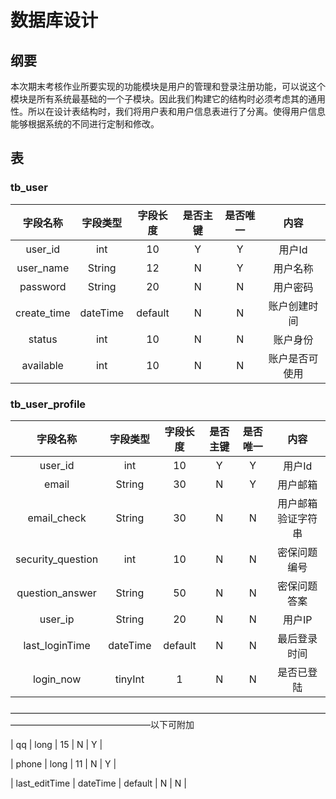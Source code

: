 # 数据库设计

## 纲要

本次期末考核作业所要实现的功能模块是用户的管理和登录注册功能，可以说这个模块是所有系统最基础的一个子模块。因此我们构建它的结构时必须考虑其的通用性。所以在设计表结构时，我们将用户表和用户信息表进行了分离。使得用户信息能够根据系统的不同进行定制和修改。

## 表

### tb_user

| 字段名称 | 字段类型 | 字段长度 | 是否主键 | 是否唯一 | 内容 |
| :-----: | :------: | :-----: | :-----: | :-----: | :--: |
| user_id | int | 10 | Y | Y | 用户Id |
| user_name | String | 12 | N | Y | 用户名称 |
| password | String | 20 | N | N | 用户密码 |
| create_time | dateTime | default | N | N | 账户创建时间 |
| status | int | 10 | N | N | 账户身份 |
| available | int | 10 | N | N | 账户是否可使用 |

### tb_user_profile

| 字段名称 | 字段类型 | 字段长度 | 是否主键 | 是否唯一 | 内容 |
| :-----: | :------: | :-----: | :-----: | :-----: | :--: |
| user_id | int | 10 | Y | Y | 用户Id |
| email | String | 30 | N | Y | 用户邮箱 |
| email_check | String | 30 | N | N | 用户邮箱验证字符串 |
| security_question | int | 10 | N | N | 密保问题编号 |
| question_answer | String | 50 | N | N | 密保问题答案 |
| user_ip | String | 20 | N | N | 用户IP |
| last_loginTime | dateTime | default | N | N | 最后登录时间 |
| login_now | tinyInt | 1 | N | N | 是否已登陆 |
————————————————————————————————————————————————————以下可附加

| qq | long | 15 | N | Y |

| phone | long | 11 | N | Y |

| last_editTime | dateTime | default | N | N |
